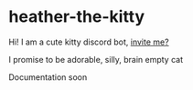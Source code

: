 # heather-the-kitty

Hi! I am a cute kitty discord bot, [invite me?](https://discord.com/api/oauth2/authorize?client_id=1143408048774328381&permissions=44032&scope=bot%20applications.commands)

I promise to be adorable, silly, brain empty cat

Documentation soon
